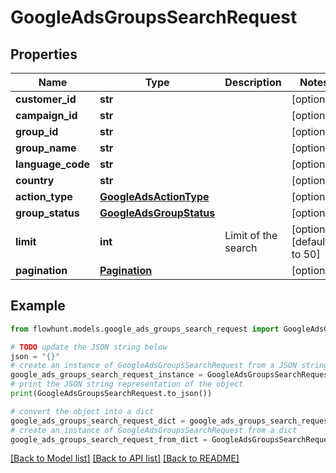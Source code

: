 # GoogleAdsGroupsSearchRequest


## Properties

Name | Type | Description | Notes
------------ | ------------- | ------------- | -------------
**customer_id** | **str** |  | [optional] 
**campaign_id** | **str** |  | [optional] 
**group_id** | **str** |  | [optional] 
**group_name** | **str** |  | [optional] 
**language_code** | **str** |  | [optional] 
**country** | **str** |  | [optional] 
**action_type** | [**GoogleAdsActionType**](GoogleAdsActionType.md) |  | [optional] 
**group_status** | [**GoogleAdsGroupStatus**](GoogleAdsGroupStatus.md) |  | [optional] 
**limit** | **int** | Limit of the search | [optional] [default to 50]
**pagination** | [**Pagination**](Pagination.md) |  | [optional] 

## Example

```python
from flowhunt.models.google_ads_groups_search_request import GoogleAdsGroupsSearchRequest

# TODO update the JSON string below
json = "{}"
# create an instance of GoogleAdsGroupsSearchRequest from a JSON string
google_ads_groups_search_request_instance = GoogleAdsGroupsSearchRequest.from_json(json)
# print the JSON string representation of the object
print(GoogleAdsGroupsSearchRequest.to_json())

# convert the object into a dict
google_ads_groups_search_request_dict = google_ads_groups_search_request_instance.to_dict()
# create an instance of GoogleAdsGroupsSearchRequest from a dict
google_ads_groups_search_request_from_dict = GoogleAdsGroupsSearchRequest.from_dict(google_ads_groups_search_request_dict)
```
[[Back to Model list]](../README.md#documentation-for-models) [[Back to API list]](../README.md#documentation-for-api-endpoints) [[Back to README]](../README.md)


